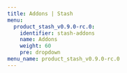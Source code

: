 ```yaml
---
title: Addons | Stash
menu:
  product_stash_v0.9.0-rc.0:
    identifier: stash-addons
    name: Addons
    weight: 60
    pre: dropdown
menu_name: product_stash_v0.9.0-rc.0
---
```


